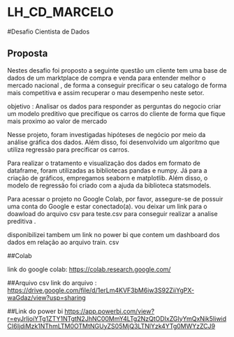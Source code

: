# LH_CD_MARCELO

#Desafio Cientista de Dados 

## Proposta 

Nestes desafio foi proposto a seguinte questão um cliente tem uma base de dados de um marktplace de compra e venda para entender melhor o mercado nacional , de forma a conseguir 
precificar o seu catalogo de forma mais competitiva e assim recuperar o mau desempenho neste setor. 

objetivo : 
Analisar os dados para responder as perguntas do negocio 
criar  um modelo preditivo que precifique os carros do cliente de forma que fique mais proximo ao valor de mercado 


Nesse projeto, foram investigadas  hipóteses de negócio por meio da análise gráfica dos dados. Além disso, foi desenvolvido um algoritmo que utiliza regressão para precificar os carros.

Para realizar o tratamento e visualização dos dados em formato de dataframe, foram utilizadas as bibliotecas pandas e numpy. Já para a criação de gráficos, empregamos seaborn e matplotlib. Além disso, o modelo de regressão foi criado com a ajuda da biblioteca statsmodels.

Para acessar o projeto no Google Colab, por favor, assegure-se de possuir uma conta do Google e estar conectado(a). vou deixar um link para o doawload do arquivo csv para teste.csv para conseguir realizar a analise preditiva . 

disponibilizei tambem um link no power bi  que contem um dashboard dos dados em relação ao arquivo train. csv 

##Colab

link do google colab: https://colab.research.google.com/

##Arquivo csv
link do arquivo : https://drive.google.com/file/d/1erLm4KVF3bM6iw3S92ZiiYgPX-waGdaz/view?usp=sharing



##Link do power bi 
https://app.powerbi.com/view?r=eyJrIjoiYTg1ZTY1NTgtN2JhNC00MmY4LTg2NzQtODIxZGIyYmQxNjk5IiwidCI6IjdiMzk1NThmLTM0OTMtNGUyZS05MjQ3LTNlYzk4YTg0MWYzZCJ9
